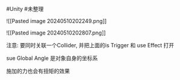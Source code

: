 
#Unity #未整理 


![[Pasted image 20240510202249.png]]


![[Pasted image 20240510202807.png]]




注意:
要同时关联一个Collider, 并把上面的is Trigger  和 use Effect 打开

sue Global Angle 是对象自身的坐标系

施加的力也会有扭矩的效果

